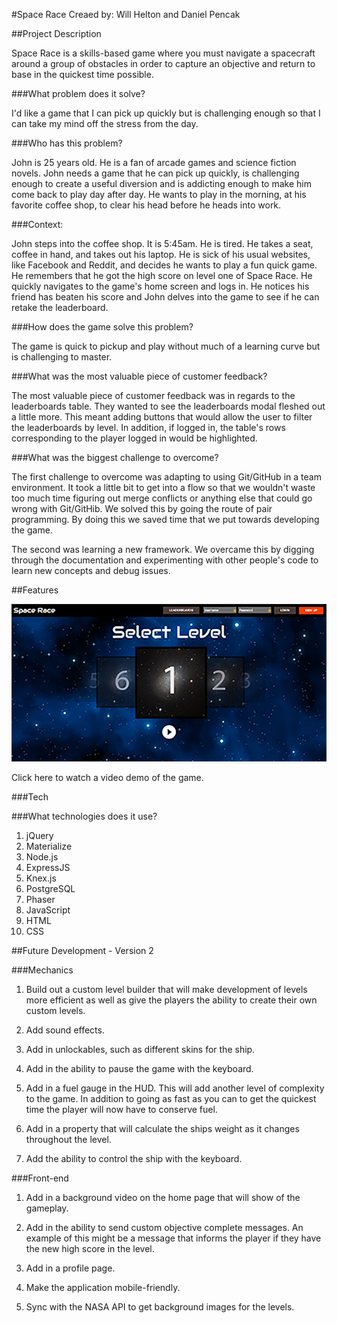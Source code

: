 #Space Race
Creaed by: Will Helton and Daniel Pencak

##Project Description

Space Race is a skills-based game where you must navigate a spacecraft around a group of obstacles in order to capture an objective and return to base in the quickest time possible.

###What problem does it solve?

I'd like a game that I can pick up quickly but is challenging enough so that I can take my mind off the stress from the day.

###Who has this problem?

John is 25 years old. He is a fan of arcade games and science fiction novels. John needs a game that he can pick up quickly, is challenging enough to create a useful diversion and is addicting enough to make him come back to play day after day. He wants to play in the morning, at his favorite coffee shop, to clear his head before he heads into work.

###Context:

John steps into the coffee shop. It is 5:45am. He is tired. He takes a seat, coffee in hand, and takes out his laptop. He is sick of his usual websites, like Facebook and Reddit, and decides he wants to play a fun quick game. He remembers that he got the high score on level one of Space Race. He quickly navigates to the game's home screen and logs in. He notices his friend has beaten his score and John delves into the game to see if he can retake the leaderboard.

###How does the game solve this problem?

The game is quick to pickup and play without much of a learning curve but is challenging to master.

###What was the most valuable piece of customer feedback?

The most valuable piece of customer feedback was in regards to the leaderboards table. They wanted to see the leaderboards modal fleshed out a little more. This meant adding buttons that would allow the user to filter the leaderboards by level. In addition, if logged in, the table's rows corresponding to the player logged in would be highlighted.

###What was the biggest challenge to overcome?

The first challenge to overcome was adapting to using Git/GitHub in a team environment. It took a little bit to get into a flow so that we wouldn't waste too much time figuring out merge conflicts or anything else that could go wrong with Git/GitHib. We solved this by going the route of pair programming. By doing this we saved time that we put towards developing the game.

The second was learning a new framework. We overcame this by digging through the documentation and experimenting with other people's code to learn new concepts and debug issues.

##Features

[<img src="/public/assets/READMEImageLinkMedium.png">](https://vimeo.com/200575337)

Click here to watch a video demo of the game.

###Tech

###What technologies does it use?

1. jQuery
2. Materialize
3. Node.js
4. ExpressJS
5. Knex.js
6. PostgreSQL
7. Phaser
8. JavaScript
9. HTML
10. CSS

##Future Development - Version 2

###Mechanics

1. Build out a custom level builder that will make development of levels more efficient as well as give the players the ability to create their own custom levels.

2. Add sound effects.

3. Add in unlockables, such as different skins for the ship.

4. Add in the ability to pause the game with the keyboard.

5. Add in a fuel gauge in the HUD. This will add another level of complexity to the game. In addition to going as fast as you can to get the quickest time the player will now have to conserve fuel.

6. Add in a property that will calculate the ships weight as it changes throughout the level.

7. Add the ability to control the ship with the keyboard.

###Front-end

1. Add in a background video on the home page that will show of the gameplay.

2. Add in the ability to send custom objective complete messages. An example of this might be a message that informs the player if they have the new high score in the level.

3. Add in a profile page.

4. Make the application mobile-friendly.

5. Sync with the NASA API to get background images for the levels.
